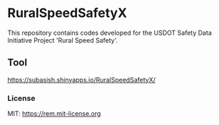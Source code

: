 # RuralSpeedSafetyX

This repository contains codes developed for the USDOT Safety Data Initiative Project 'Rural Speed Safety'. 

## Tool
https://subasish.shinyapps.io/RuralSpeedSafetyX/

### License
MIT: https://rem.mit-license.org

